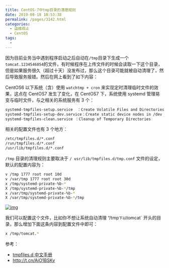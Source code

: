 ```yaml
---
title: CentOS-7中tmp目录的清理规则
date: 2019-08-18 10:53:38
permalink: /pages/3142.html
categories:
  - 运维观止
  - CentOS
tags:
  - 
---
```


因为目前业务当中遇到程序启动之后自动在`/tmp`目录下生成一个`tomcat.1234546854`的文件，有时候程序在上传文件的时候会读取一下这个目录，但是如果服务很久（超过十天）没发布过，那么这个目录可能就被自动清理了，然后导致服务报错。然后在网上看到了如下内容：



CentOS6 以下系统（含）使用 `watchtmp + cron` 来实现定时清理临时文件的效果，这点在 CentOS7 发生了变化，在 CentOS7 下，系统使用 systemd 管理易变与临时文件，与之相关的系统服务有 3 个：



```sh
systemd-tmpfiles-setup.service  ：Create Volatile Files and Directories
systemd-tmpfiles-setup-dev.service：Create static device nodes in /dev
systemd-tmpfiles-clean.service ：Cleanup of Temporary Directories
```



相关的配置文件也有 3 个地方：



```sh
/etc/tmpfiles.d/*.conf
/run/tmpfiles.d/*.conf
/usr/lib/tmpfiles.d/*.conf
```



`/tmp` 目录的清理规则主要取决于 `/ usr/lib/tmpfiles.d/tmp.conf` 文件的设定，默认的配置内容为：



```sh
v /tmp 1777 root root 10d           
v /var/tmp 1777 root root 30d       
x /tmp/systemd-private-%b-*
X /tmp/systemd-private-%b-*/tmp
x /var/tmp/systemd-private-%b-*
X /var/tmp/systemd-private-%b-*/tmp
```





[![img](https://ae01.alicdn.com/kf/H582d2ea8eb204d73aff56c04ed03b1f7p.png)](https://ae01.alicdn.com/kf/H582d2ea8eb204d73aff56c04ed03b1f7p.png)





我们可以配置这个文件，比如你不想让系统自动清理 “/tmp`下以`tomcat` 开头的目录，那么增加下面这条内容到配置文件中即可：



```sh
x /tmp/tomcat.*
```



参考：



- [tmpfiles.d 中文手册](http://www.jinbuguo.com/systemd/tmpfiles.d.html)
- http://t.cn/AiO1BSKv
